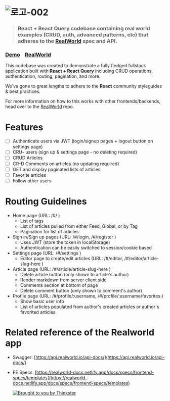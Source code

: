 # ![로고-002](https://user-images.githubusercontent.com/90181028/217143286-a023dd4b-f3a7-4218-8802-39a3bd2b15a8.png)

> ### React + React Query codebase containing real world examples (CRUD, auth, advanced patterns, etc) that adheres to the [RealWorld](https://github.com/gothinkster/realworld) spec and API.

### [Demo](https://react-recoil-realworld.vercel.app)&nbsp;&nbsp;&nbsp;&nbsp;[RealWorld](https://github.com/gothinkster/realworld)

This codebase was created to demonstrate a fully fledged fullstack application built with **React + React Query** including CRUD operations, authentication, routing, pagination, and more.

We've gone to great lengths to adhere to the **React** community styleguides & best practices.

For more information on how to this works with other frontends/backends, head over to the [RealWorld](https://github.com/gothinkster/realworld) repo.

# Features

- [ ] Authenticate users via JWT (login/signup pages + logout button on settings page)
- [ ] CRU- users (sign up & settings page - no deleting required)
- [ ] CRUD Articles
- [ ] CR-D Comments on articles (no updating required)
- [ ] GET and display paginated lists of articles
- [ ] Favorite articles
- [ ] Follow other users

# Routing Guidelines

- Home page (URL: /#/ )
  - List of tags
  - List of articles pulled from either Feed, Global, or by Tag
  - Pagination for list of articles
- Sign in/Sign up pages (URL: /#/login, /#/register )
  - Uses JWT (store the token in localStorage)
  - Authentication can be easily switched to session/cookie based
- Settings page (URL: /#/settings )
  - Editor page to create/edit articles (URL: /#/editor, /#/editor/article-slug-here )
- Article page (URL: /#/article/article-slug-here )
  - Delete article button (only shown to article's author)
  - Render markdown from server client side
  - Comments section at bottom of page
  - Delete comment button (only shown to comment's author)
- Profile page (URL: /#/profile/:username, /#/profile/:username/favorites )
  - Show basic user info
  - List of articles populated from author's created articles or author's favorited articles


# Related reference of the Realworld app
- Swagger: [https://api.realworld.io/api-docs/](https://api.realworld.io/api-docs/)
- FE Specs: [https://realworld-docs.netlify.app/docs/specs/frontend-specs/templates](https://realworld-docs.netlify.app/docs/specs/frontend-specs/templates)

  [![Brought to you by Thinkster](https://raw.githubusercontent.com/gothinkster/realworld/master/media/end.png)](https://thinkster.io)

